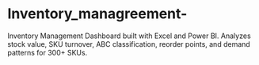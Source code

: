 # Inventory_managreement-
Inventory Management Dashboard built with Excel and Power BI. Analyzes stock value, SKU turnover, ABC classification, reorder points, and demand patterns for 300+ SKUs.
